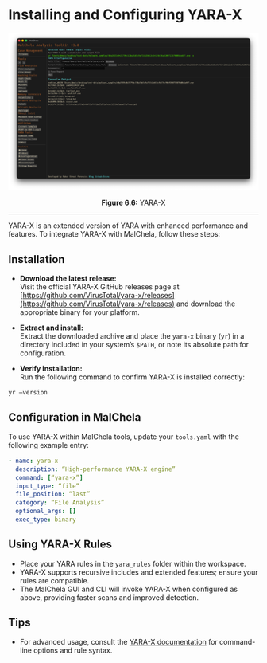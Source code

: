 # Installing and Configuring YARA-X

![YARA-X](../images/yara-x.png)

<p align="center"><strong>Figure 6.6:</strong> YARA-X </p>

---

YARA-X is an extended version of YARA with enhanced performance and features. To integrate YARA-X with MalChela, follow these steps:

## Installation

- **Download the latest release:**  
   Visit the official YARA-X GitHub releases page at [https://github.com/VirusTotal/yara-x/releases](https://github.com/VirusTotal/yara-x/releases) and download the appropriate binary for your platform.

- **Extract and install:**  
   Extract the downloaded archive and place the `yara-x` binary (`yr`) in a directory included in your system’s `$PATH`, or note its absolute path for configuration.

- **Verify installation:**  
   Run the following command to confirm YARA-X is installed correctly:

```bash
yr —version
```

## Configuration in MalChela

To use YARA-X within MalChela tools, update your `tools.yaml` with the following example entry:

```yaml
- name: yara-x
  description: “High-performance YARA-X engine”
  command: [“yara-x”]
  input_type: “file”
  file_position: “last”
  category: “File Analysis”
  optional_args: []
  exec_type: binary
```

## Using YARA-X Rules

- Place your YARA rules in the `yara_rules` folder within the workspace.
- YARA-X supports recursive includes and extended features; ensure your rules are compatible.
- The MalChela GUI and CLI will invoke YARA-X when configured as above, providing faster scans and improved detection.

## Tips

- For advanced usage, consult the [YARA-X documentation](https://github.com/Yara-Rules/yara-x) for command-line options and rule syntax.
